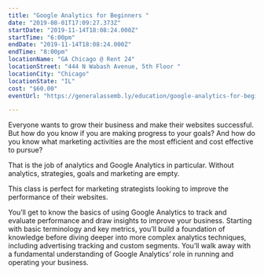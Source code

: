 ```yaml
---
title: "Google Analytics for Beginners "
date: "2019-08-01T17:09:27.373Z"
startDate: "2019-11-14T18:08:24.000Z"
startTime: "6:00pm"
endDate: "2019-11-14T18:08:24.000Z"
endTime: "8:00pm"
locationName: "GA Chicago @ Rent 24"
locationStreet: "444 N Wabash Avenue, 5th Floor "
locationCity: "Chicago"
locationState: "IL"
cost: "$60.00"
eventUrl: "https://generalassemb.ly/education/google-analytics-for-beginners-key-concepts-and-quick-wins/chicago/85632"

---
```


Everyone wants to grow their business and make their websites successful. But how do you know if you are making progress to your goals? And how do you know what marketing activities are the most efficient and cost effective to pursue?

That is the job of analytics and Google Analytics in particular. Without analytics, strategies, goals and marketing are empty.

This class is perfect for marketing strategists looking to improve the performance of their websites.

You’ll get to know the basics of using Google Analytics to track and evaluate performance and draw insights to improve your business. Starting with basic terminology and key metrics, you’ll build a foundation of knowledge before diving deeper into more complex analytics techniques, including advertising tracking and custom segments. You’ll walk away with a fundamental understanding of Google Analytics’ role in running and operating your business.

